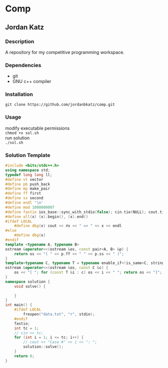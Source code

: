 # Comp
## Jordan Katz
### Description
A repository for my competitive programming workspace.
### Dependencies
* git
* GNU c++ compiler
### Installation
`git clone https://github.com/jordanbkatz/comp.git`
### Usage
modify executable permissions\
`chmod +x sol.sh`\
run solution\
`./sol.sh`
### Solution Template
```cpp
#include <bits/stdc++.h>
using namespace std;
typedef long long ll;
#define vt vector
#define pb push_back
#define mp make_pair
#define ff first
#define ss second
#define endl '\n'
#define mod 1000000007
#define fastio ios_base::sync_with_stdio(false); cin.tie(NULL); cout.tie(NULL)
#define all(x) (x).begin(), (x).end()
#ifdef LOCAL
    #define dbg(x) cout << #x << " => " << x << endl
#else
    #define dbg(x)
#endif
template <typename A, typename B>
ostream &operator<<(ostream &os, const pair<A, B> &p) {
    return os << "( " << p.ff << " " << p.ss << " )";
}
template<typename C, typename T = typename enable_if<!is_same<C, string>::value, typename C::value_type>::type>
ostream &operator<<(ostream &os, const C &c) {
    os << "[ "; for (const T &i : c) os << i << " "; return os << "]";
}
namespace solution {
    void solve() {
        
    }
}
int main() {
    #ifdef LOCAL
        freopen("data.txt", "r", stdin);
    #endif
    fastio;
    int tc = 1;
    // cin >> tc;
    for (int i = 1; i <= tc; i++) {
        // cout << "Case #" << i << ": ";
        solution::solve();
    }
    return 0;
}
```